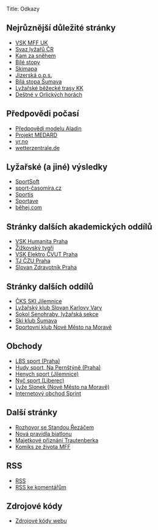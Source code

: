 Title: Odkazy

Nejrůznější důležité stránky
----------------------------

- [VSK MFF UK](http://vsk.mff.cuni.cz/)
- [Svaz lyžařů ČR](https://www.czech-ski.com/)
- [Kam za sněhem](https://www.kamzasnehem.cz/)
- [Bílé stopy](https://bilestopy.cz/)
- [Skimapa](http://skimapa.cz/)
- [Jizerská o.p.s.](https://www.jizerskaops.cz/)
- [Bílá stopa Šumava](http://bilastopa.cz/)
- [Lyžařské běžecké trasy KK](https://gis.kr-karlovarsky.cz/klm/)
- [Deštné v Orlických horách](https://www.destne.info/#/bezky)

Předpovědi počasí
-----------------

- [Předpovědi modelu Aladin](http://portal.chmi.cz/files/portal/docs/meteo/ov/aladin/results/ala.html)
- [Projekt MEDARD](http://www.medard-online.cz/)
- [yr.no](https://www.yr.no/)
- [wetterzentrale.de](https://www.wetterzentrale.de/de/show_diagrams.php?geoid=29048&model=gfs&var=201&lid=ENS)

Lyžařské (a jiné) výsledky
--------------------------

- [SportSoft](https://sportsoft.cz/)
- [sport-časomíra.cz](http://sport-casomira.cz/)
- [Sportis](http://sportis.cz/)
- [Sportave](https://sportave.com/racer)
- [běhej.com](https://www.behej.com/bezecke-tabulky/zavodnici)

Stránky dalších akademických oddílů
-----------------------------------

- [VSK Humanita Praha](http://beh.vskhumanita.cz/)
- [Žižkovský tygři](http://zizkovskytygri.cz/)
- [VSK Elektro ČVUT Praha](http://vskelektro.sweb.cz/)
- [TJ ČZU Praha](https://tj.czu.cz/cs/r-11943-oddily/r-11987-bezecke-lyzovani)
- [Slovan Zdravotník Praha](https://zdravotnik-praha.webnode.cz/)

Stránky dalších oddílů
----------------------

- [ČKS SKI Jilemnice](https://www.skijilemnice.cz/)
- [Lyžařský klub Slovan Karlovy Vary](https://www.lkslovan.cz/)
- [Sokol Senohraby, lyžařská sekce](http://sokolsenohraby.sweb.cz/lyzovani.html)
- [Ski klub Šumava](http://www.skisumava.cz/)
- [Sportovní klub Nové Město na Moravě](http://www.vysocina-arena.cz/cz/sk-nmnm.html)

Obchody
-------

- [LBS sport (Praha)](https://www.lbs-sport.cz/)
- [Hudy sport, Na Pernštýně (Praha)](https://www.hudy.cz/hudysport-praha-na-perstyne)
- [Henych sport (Jilemnice)](https://www.sporthenych.cz/)
- [Nyč sport (Liberec)](http://www.nyc-sport.cz/)
- [Lyže Slonek (Nové Město na Moravě)](http://www.slonek.cz/)
- [Internetový obchod Sprint](https://www.sprintcz.cz/)

Další stránky
-------------

- [Rozhovor se Standou Řezáčem](https://www.youtube.com/watch?v=WIlpHDywtTI)
- [Nová pravidla biatlonu](https://www.youtube.com/watch?v=t2AEYkRlVYU)
- [Majetkové přiznání Trautenberka](http://data.idnes.cz/soubory/ekonomika/A061223_VEN_MAP5.HTM)
- [Komiks ze života MFF](http://www-ucjf.troja.mff.cuni.cz/scheirich/?page_id=67)

RSS
---

- [RSS](/rss.xml)
- [RSS ke komentářům](https://clenove.hrbatypes.cz/komentare/rss.xml)

Zdrojové kódy
-------------

- [Zdrojové kódy webu](https://github.com/pm13/hrbatypes/)
